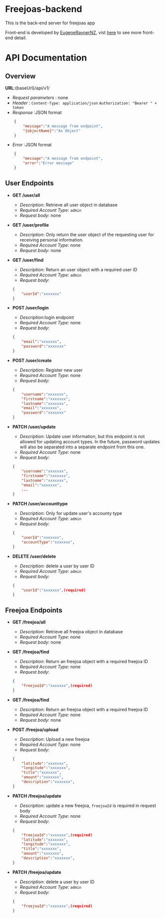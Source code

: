 # Freejoas-backend
 This is the back-end server for freejoas app

Front-end is developed by [EugeneRaynerNZ](https://github.com/EugeneRaynerNZ), vist  [here](https://github.com/EugeneRaynerNZ/freejoas) to see more front-end detail. 

# API Documentation

## Overview

**URL**:{baseUrl}/api/v1/
- *Request parameters* : none
- *Header* : 
    `Content-Type: application/json`
    `Authorization: "Bearer " + token`
- *Response* :JSON format
```json
    {
        "message":"A message from endpoint",
        "{objectName}":"An Object"
    }
```
- *Error* :JSON format
```json
    {
        "message":"A message from endpoint",
        "error":"Error message"
    }
```


## User Endpoints

- **GET /user/all**
    - *Description*: Retrieve all user object in database
    - *Required Account Type*: `admin`
    - *Request body*: none

- **GET /user/profile**
    - *Description*: Only return the user object of the requesting user for receiving personal information.
    - *Required Account Type*: none
    - *Request body*: none


- **GET /user/find**
    - *Description*: Return an user object with a required user ID
    - *Required Account Type*: `admin`
    - *Request body*: 
    ```json
    {
        "userId":"xxxxxxx"
    }
    ```

- **POST /user/login**
    - *Description*:login endpoint
    - *Required Account Type*: none
    - *Request body*: 
    ```json
    {
        "email":"xxxxxxx",
        "password":"xxxxxxx"
    }
    ```
- **POST /user/create**
    - *Description*: Register new user
    - *Required Account Type*: none
    - *Request body*: 
    ```json
    {
        "username":"xxxxxxx",
        "firstname":"xxxxxxx",
        "lastname":"xxxxxxx",
        "email":"xxxxxxx",
        "password":"xxxxxxx"
    }
    ```
- **PATCH /user/update**
    - *Description*: Update user information, but this endpoint is not allowed for updating account types. In the future, password updates will also be separated into a separate endpoint from this one.
    - *Required Account Type*: none
    - *Request body*: 
    ```json
    {
        "username":"xxxxxxx",
        "firstname":"xxxxxxx",
        "lastname":"xxxxxxx",
        "email":"xxxxxxx",
        ...
    }
    ```
- **PATCH /user/accounttype**
    - *Description*: Only for update user's accounty type
    - *Required Account Type*: `admin`
    - *Request body*: 
    ```json
    {
        "userId":"xxxxxxx",
        "accountType":"xxxxxxx",
    }
    ```
-   **DELETE /user/delete**
    - *Description*: delete a user by user ID
    - *Required Account Type*: `admin`
    - *Request body*: 
    ```json
    {
        "userId":"xxxxxxx",(required)
    }
    ```

## Freejoa Endpoints

- **GET /freejoa/all**
    - *Description*: Retrieve all freejoa object in database
    - *Required Account Type*: none
    - *Request body*: none

- **GET /freejoa/find**
    - *Description*: Return an freejoa object with a required freejoa ID
    - *Required Account Type*: none
    - *Request body*: 
    ```json
    {
        "freejoaId":"xxxxxxx",(required)
    }
    ```

- **GET /freejoa/find**
    - *Description*: Return an freejoa object with a required freejoa ID
    - *Required Account Type*: none
    - *Request body*: none

- **POST /freejoa/upload**
    - *Description*: Upload a new freejoa
    - *Required Account Type*: none
    - *Request body*: 
    ```json
    {
        "latitude":"xxxxxxx",
        "longitude":"xxxxxxx",
        "title":"xxxxxxx",
        "amount":"xxxxxxx",
        "description":"xxxxxxx",
    }
    ```

- **PATCH /freejoa/update**
    - *Description*: update a new freejoa, `freejoaId` is required in request body
    - *Required Account Type*: none
    - *Request body*: 
    ```json
    {
        "freejoaId":"xxxxxxx",(required)
        "latitude":"xxxxxxx",
        "longitude":"xxxxxxx",
        "title":"xxxxxxx",
        "amount":"xxxxxxx",
        "description":"xxxxxxx",
    }
    ```

- **PATCH /freejoa/update**
    - *Description*: delete a user by user ID
    - *Required Account Type*: `admin`
    - *Request body*: 
    ```json
    {
        "freejoaId":"xxxxxxx",(required)
    }
    ```



